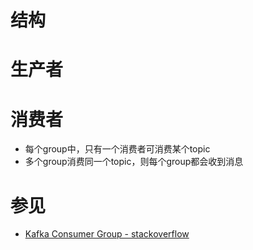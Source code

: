 # 结构

# 生产者

# 消费者
- 每个group中，只有一个消费者可消费某个topic
- 多个group消费同一个topic，则每个group都会收到消息


# 参见
- [Kafka Consumer Group - stackoverflow](https://stackoverflow.com/questions/23136500/how-kafka-broadcast-to-many-consumer-groups)